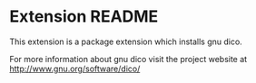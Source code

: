 # Extension README

This extension is a package extension which installs gnu dico.

For more information about gnu dico visit the project website at
http://www.gnu.org/software/dico/

